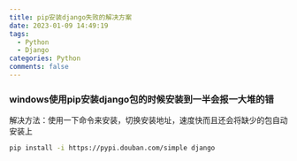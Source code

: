 ```yaml
---
title: pip安装django失败的解决方案
date: 2023-01-09 14:49:19
tags:
  - Python
  - Django
categories: Python
comments: false
---
```


### windows使用pip安装django包的时候安装到一半会报一大堆的错
解决方法：使用一下命令来安装，切换安装地址，速度快而且还会将缺少的包自动安装上
```bash
pip install -i https://pypi.douban.com/simple django 
```
